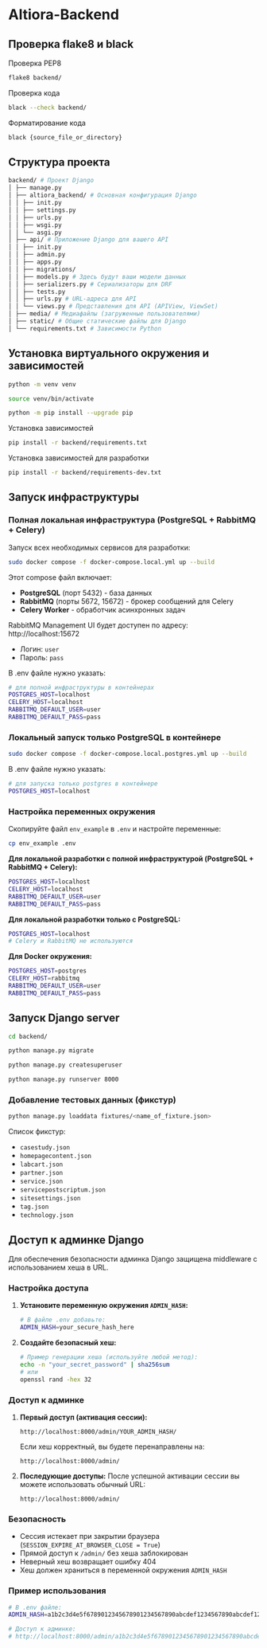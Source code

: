 # Altiora-Backend

## Проверка flake8 и black

Проверка PEP8
```bash
flake8 backend/
```

Проверка кода
```bash
black --check backend/
```

Форматирование кода
```bash
black {source_file_or_directory}
```


## Структура проекта

```bash
backend/ # Проект Django
│ ├── manage.py
│ ├── altiora_backend/ # Основная конфигурация Django
│ │ ├── init.py
│ │ ├── settings.py
│ │ ├── urls.py
│ │ ├── wsgi.py
│ │ └── asgi.py
│ ├── api/ # Приложение Django для вашего API
│ │ ├── init.py
│ │ ├── admin.py
│ │ ├── apps.py
│ │ ├── migrations/
│ │ ├── models.py # Здесь будут ваши модели данных
│ │ ├── serializers.py # Сериализаторы для DRF
│ │ ├── tests.py
│ │ ├── urls.py # URL-адреса для API
│ │ └── views.py # Представления для API (APIView, ViewSet)
│ ├── media/ # Медиафайлы (загруженные пользователями)
│ ├── static/ # Общие статические файлы для Django
│ └── requirements.txt # Зависимости Python
```

## Установка виртуального окружения и зависимостей

```bash
python -m venv venv
```

```bash
source venv/bin/activate
```

```bash
python -m pip install --upgrade pip
```

Установка зависимостей
```bash
pip install -r backend/requirements.txt
```

Установка зависимостей для разработки
```bash
pip install -r backend/requirements-dev.txt
```

## Запуск инфраструктуры

### Полная локальная инфраструктура (PostgreSQL + RabbitMQ + Celery)

Запуск всех необходимых сервисов для разработки:

```bash
sudo docker compose -f docker-compose.local.yml up --build
```

Этот compose файл включает:
- **PostgreSQL** (порт 5432) - база данных
- **RabbitMQ** (порты 5672, 15672) - брокер сообщений для Celery
- **Celery Worker** - обработчик асинхронных задач

RabbitMQ Management UI будет доступен по адресу: http://localhost:15672
- Логин: `user`
- Пароль: `pass`

В .env файле нужно указать:
```bash
# для полной инфраструктуры в контейнерах
POSTGRES_HOST=localhost
CELERY_HOST=localhost
RABBITMQ_DEFAULT_USER=user
RABBITMQ_DEFAULT_PASS=pass
```

### Локальный запуск только PostgreSQL в контейнере

```bash
sudo docker compose -f docker-compose.local.postgres.yml up --build
```

В .env файле нужно указать:
```bash
# для запуска только postgres в контейнере
POSTGRES_HOST=localhost
```

### Настройка переменных окружения

Скопируйте файл `env_example` в `.env` и настройте переменные:

```bash
cp env_example .env
```

**Для локальной разработки с полной инфраструктурой (PostgreSQL + RabbitMQ + Celery):**
```bash
POSTGRES_HOST=localhost
CELERY_HOST=localhost
RABBITMQ_DEFAULT_USER=user
RABBITMQ_DEFAULT_PASS=pass
```

**Для локальной разработки только с PostgreSQL:**
```bash
POSTGRES_HOST=localhost
# Celery и RabbitMQ не используются
```

**Для Docker окружения:**
```bash
POSTGRES_HOST=postgres
CELERY_HOST=rabbitmq
RABBITMQ_DEFAULT_USER=user
RABBITMQ_DEFAULT_PASS=pass
```

## Запуск Django server

```bash
cd backend/
```

```bash
python manage.py migrate
```

```bash
python manage.py createsuperuser
```

```bash
python manage.py runserver 8000
```

### Добавление тестовых данных (фикстур)

```bash
python manage.py loaddata fixtures/<name_of_fixture.json>
```

Список фикстур:

- `casestudy.json`
- `homepagecontent.json`
- `labcart.json`
- `partner.json`
- `service.json`
- `servicepostscriptum.json`
- `sitesettings.json`
- `tag.json`
- `technology.json`



## Доступ к админке Django

Для обеспечения безопасности админка Django защищена middleware с использованием хеша в URL.

### Настройка доступа

1. **Установите переменную окружения `ADMIN_HASH`:**
   ```bash
   # В файле .env добавьте:
   ADMIN_HASH=your_secure_hash_here
   ```

2. **Создайте безопасный хеш:**
   ```bash
   # Пример генерации хеша (используйте любой метод):
   echo -n "your_secret_password" | sha256sum
   # или
   openssl rand -hex 32
   ```

### Доступ к админке

1. **Первый доступ (активация сессии):**
   ```
   http://localhost:8000/admin/YOUR_ADMIN_HASH/
   ```
   
   Если хеш корректный, вы будете перенаправлены на:
   ```
   http://localhost:8000/admin/
   ```

2. **Последующие доступы:**
   После успешной активации сессии вы можете использовать обычный URL:
   ```
   http://localhost:8000/admin/
   ```

### Безопасность

- Сессия истекает при закрытии браузера (`SESSION_EXPIRE_AT_BROWSER_CLOSE = True`)
- Прямой доступ к `/admin/` без хеша заблокирован
- Неверный хеш возвращает ошибку 404
- Хеш должен храниться в переменной окружения `ADMIN_HASH`

### Пример использования

```bash
# В .env файле:
ADMIN_HASH=a1b2c3d4e5f6789012345678901234567890abcdef1234567890abcdef123456

# Доступ к админке:
# http://localhost:8000/admin/a1b2c3d4e5f6789012345678901234567890abcdef1234567890abcdef123456/
```
